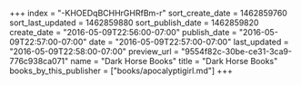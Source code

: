 +++
index = "-KHOEDqBCHHrGHRfBm-r"
sort_create_date = 1462859760
sort_last_updated = 1462859880
sort_publish_date = 1462859820
create_date = "2016-05-09T22:56:00-07:00"
publish_date = "2016-05-09T22:57:00-07:00"
date = "2016-05-09T22:57:00-07:00"
last_updated = "2016-05-09T22:58:00-07:00"
preview_url = "9554f82c-30be-ce31-3ca9-776c938ca071"
name = "Dark Horse Books"
title = "Dark Horse Books"
books_by_this_publisher = ["books/apocalyptigirl.md"]
+++
